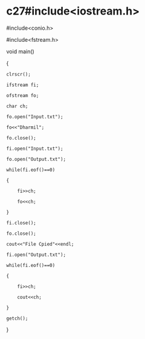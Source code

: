 # c27#include<iostream.h>

#include<conio.h>

#include<fstream.h>

void main()

{

	clrscr();

	ifstream fi;

	ofstream fo;

	char ch;

	fo.open("Input.txt");

	fo<<"Dharmil";

	fo.close();

	fi.open("Input.txt");

	fo.open("Output.txt");

	while(fi.eof()==0)

	{

		fi>>ch;

		fo<<ch;

	}

	fi.close();

	fo.close();

	cout<<"File Cpied"<<endl;

	fi.open("Output.txt");

	while(fi.eof()==0)

	{

		fi>>ch;

		cout<<ch;

	}

	getch();

}
